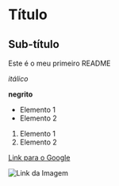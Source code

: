 # Título

## Sub-título

Este é o meu primeiro README

*itálico*

**negrito**

- Elemento 1
- Elemento 2

1) Elemento 1
2) Elemento 2

[Link para o Google](https://google.com) 

![Link da Imagem](https://www.osg.co.jp/en/about_us/company/images/com_brand_tap-kun.png)